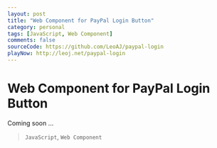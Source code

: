 ```yaml
---
layout: post
title: "Web Component for PayPal Login Button"
category: personal
tags: [JavaScript, Web Component]
comments: false
sourceCode: https://github.com/LeoAJ/paypal-login
playNow: http://leoj.net/paypal-login
---
```


# Web Component for PayPal Login Button

Coming soon ...

<!-- ### What is web component

Web component is the next version of HTML new feature, it is based encapsulated and interoperable custom elements that extend HTML.

### Why Polymer

Polymer is a Google open source project provided polyfill to implment custom elements in current browser which lack of native support.

**Install with Bower**

{% highlight JavaScript %}

bower install webcomponentsjs

{% endhighlight %}

**Install with npm**

{% highlight JavaScript %}

npm install webcomponentsjs

{% endhighlight %}

### Login With PayPal

PayPal provide login with PayPal to allow 3rd party application to integrate with PayPal, instead of using this [intruction](https://developer.paypal.com/docs/integration/direct/identity/log-in-with-paypal/) to create a Login With PayPal button, right now all you need to do is this:

{% highlight HTML %}

<paypal-login></paypal-login>

{% endhighlight %}

Easy right? <paypal-login> provided exactly to same function of loggin with PayPal, but just simpler and lighter for any developer, customer, merchant who wants to sign in to their web site by using PayPal login credentials quickly and securely.

### More information to create custom element

* [Polymer](https://www.polymer-project.org)
* [webcomponents.org](http://webcomponents.org)
* [A web components gallery](http://customelements.io) -->

> `JavaScript`, `Web Component`